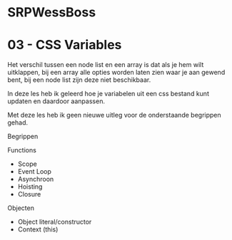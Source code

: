 # SRPWessBoss
# 03 - CSS Variables


Het verschil tussen een node list en een array is dat als je hem wilt uitklappen, bij een array alle opties worden laten zien waar je aan gewend bent, bij een node list zijn deze niet beschikbaar. 

In deze les heb ik geleerd hoe je variabelen uit een css bestand kunt updaten en daardoor aanpassen. 

Met deze les heb ik geen nieuwe uitleg voor de onderstaande begrippen gehad. 

Begrippen

Functions
-	Scope
-	Event Loop
-	Asynchroon
-	Hoisting
-	Closure

Objecten
-	Object literal/constructor
-	Context (this)
